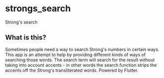 # strongs_search

Strong's search

## What is this?
    
Sometimes people need a way to search Strong's numbers in certain ways. This app is an attempt to help by providing different kinds of ways of searching those words.
The search term will search for the result without taking into account accents - in other words the search function strips the accents off the Strong's transliterated words.
Powered by Flutter. 
